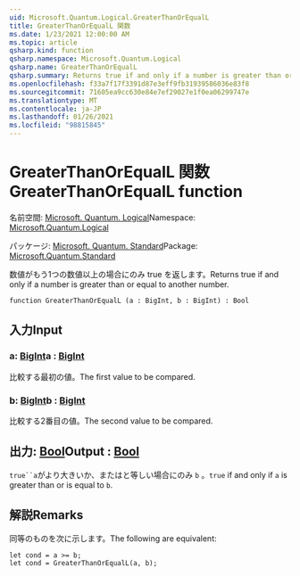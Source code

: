 ```yaml
---
uid: Microsoft.Quantum.Logical.GreaterThanOrEqualL
title: GreaterThanOrEqualL 関数
ms.date: 1/23/2021 12:00:00 AM
ms.topic: article
qsharp.kind: function
qsharp.namespace: Microsoft.Quantum.Logical
qsharp.name: GreaterThanOrEqualL
qsharp.summary: Returns true if and only if a number is greater than or equal to another number.
ms.openlocfilehash: f33a7f17f3391d87e3eff9fb31939586036e83f8
ms.sourcegitcommit: 71605ea9cc630e84e7ef29027e1f0ea06299747e
ms.translationtype: MT
ms.contentlocale: ja-JP
ms.lasthandoff: 01/26/2021
ms.locfileid: "98815845"
---
```

# <a name="greaterthanorequall-function"></a><span data-ttu-id="2436d-102">GreaterThanOrEqualL 関数</span><span class="sxs-lookup"><span data-stu-id="2436d-102">GreaterThanOrEqualL function</span></span>

<span data-ttu-id="2436d-103">名前空間: [Microsoft. Quantum. Logical](xref:Microsoft.Quantum.Logical)</span><span class="sxs-lookup"><span data-stu-id="2436d-103">Namespace: [Microsoft.Quantum.Logical](xref:Microsoft.Quantum.Logical)</span></span>

<span data-ttu-id="2436d-104">パッケージ: [Microsoft. Quantum. Standard](https://nuget.org/packages/Microsoft.Quantum.Standard)</span><span class="sxs-lookup"><span data-stu-id="2436d-104">Package: [Microsoft.Quantum.Standard](https://nuget.org/packages/Microsoft.Quantum.Standard)</span></span>


<span data-ttu-id="2436d-105">数値がもう1つの数値以上の場合にのみ true を返します。</span><span class="sxs-lookup"><span data-stu-id="2436d-105">Returns true if and only if a number is greater than or equal to another number.</span></span>

```qsharp
function GreaterThanOrEqualL (a : BigInt, b : BigInt) : Bool
```


## <a name="input"></a><span data-ttu-id="2436d-106">入力</span><span class="sxs-lookup"><span data-stu-id="2436d-106">Input</span></span>

### <a name="a--bigint"></a><span data-ttu-id="2436d-107">a: [BigInt](xref:microsoft.quantum.lang-ref.bigint)</span><span class="sxs-lookup"><span data-stu-id="2436d-107">a : [BigInt](xref:microsoft.quantum.lang-ref.bigint)</span></span>

<span data-ttu-id="2436d-108">比較する最初の値。</span><span class="sxs-lookup"><span data-stu-id="2436d-108">The first value to be compared.</span></span>


### <a name="b--bigint"></a><span data-ttu-id="2436d-109">b: [BigInt](xref:microsoft.quantum.lang-ref.bigint)</span><span class="sxs-lookup"><span data-stu-id="2436d-109">b : [BigInt](xref:microsoft.quantum.lang-ref.bigint)</span></span>

<span data-ttu-id="2436d-110">比較する2番目の値。</span><span class="sxs-lookup"><span data-stu-id="2436d-110">The second value to be compared.</span></span>



## <a name="output--bool"></a><span data-ttu-id="2436d-111">出力: [Bool](xref:microsoft.quantum.lang-ref.bool)</span><span class="sxs-lookup"><span data-stu-id="2436d-111">Output : [Bool](xref:microsoft.quantum.lang-ref.bool)</span></span>

<span data-ttu-id="2436d-112">`true``a`がより大きいか、またはと等しい場合にのみ `b` 。</span><span class="sxs-lookup"><span data-stu-id="2436d-112">`true` if and only if `a` is greater than or is equal to `b`.</span></span>

## <a name="remarks"></a><span data-ttu-id="2436d-113">解説</span><span class="sxs-lookup"><span data-stu-id="2436d-113">Remarks</span></span>

<span data-ttu-id="2436d-114">同等のものを次に示します。</span><span class="sxs-lookup"><span data-stu-id="2436d-114">The following are equivalent:</span></span>

```qsharp
let cond = a >= b;
let cond = GreaterThanOrEqualL(a, b);
```